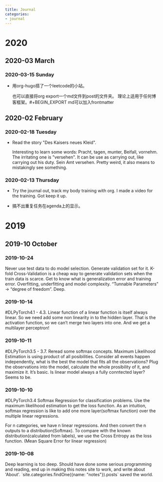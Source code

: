 ```yaml
---
title: Journal
categories:
- journal 
---
```



# 2020



## 2020-03 March


### 2020-03-15 Sunday

-   用org-hugo搭了一个leetcode的小站。

    也可以直接将org export一个md文件到post的文件夹。 理论上适用于任何博客框架。#+BEGIN\_EXPORT md可以加入frontmatter


## 2020-02 February


### 2020-02-18 Tuesday

-   Read the story "Des Kaisers neues Kleid".

    Interesting to learn some words: Pracht, tagen, munter, Beifall, vornehm.
    The irritating one is "versehen".
    It can be use as carrying out, like carrying out his duty.
    Sein Amt versehen. Pretty weird, it also means to mistakingly see something.


### 2020-02-13 Thursday

-   Try the journal out, track my body training with org. I made a video for the training. Got keep it up.

-   搞不出重复任务在agenda上的显示。


# 2019


## 2019-10 October


### 2019-10-24

Never use test data to do model selection. Generate validation set for it.
K-fold Cross-Validation is a cheap way to generate validation sets when the train data is scarce.
Get to know what is generalization error and training error. Overfitting, underfitting and model complexity. “Tunnable Parameters” -> “degree of freedom”. Deep.


### 2019-10-14

\#DLPyTorch4.1 - 4.3. Linear function of a linear function is itself always linear. So we need add some non linearity in to the hidden layer. That is the activation function, so we can’t merge two layers into one. And we get a multilayer perceptron!


### 2019-10-11

\#DLPyTorch3.5 - 3.7. Reread some softmax concepts. Maximum Likelihood Estimation is using product of all posibilities. Consider all events happen independently, what is the best the model that fits all the observations? Plug the observations into the model, calculate the whole prosibility of it, and maximize it. It’s basic. Is linear model always a fully conntected layer? Seems to be.


### 2019-10-10

\#DLPyTorch3.4 Softmax Regression for classification problems. Use the maximum likelihood estimation to get the loss function. As an intuition, softmax regression is like to add one more layer(softmax function) over the multiple linear regressions.

For n categories, we have n linear regressions. And then convert the n outputs to a distribution(Softmax).
To compare with the known distribution(calculated from labels), we use the Cross Entropy as the loss function. (Mean Square Error for linear regression)


### 2019-10-08

Deep learning is too deep. Should have done some serious programming and reading, end up in making this notes site to work, and write about 'About'. \`site.categories.findOne({name: "notes"}).posts\` saved the world.

